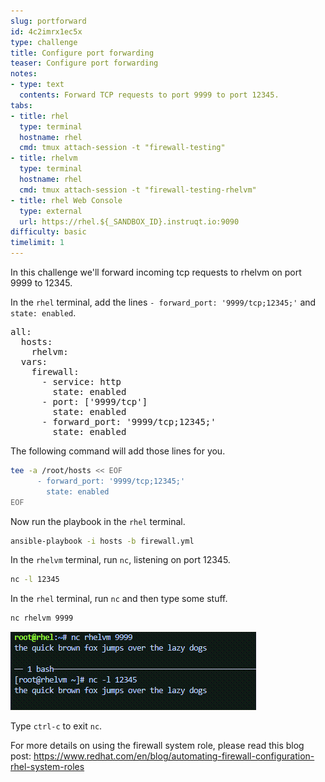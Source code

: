 ```yaml
---
slug: portforward
id: 4c2imrx1ec5x
type: challenge
title: Configure port forwarding
teaser: Configure port forwarding
notes:
- type: text
  contents: Forward TCP requests to port 9999 to port 12345.
tabs:
- title: rhel
  type: terminal
  hostname: rhel
  cmd: tmux attach-session -t "firewall-testing"
- title: rhelvm
  type: terminal
  hostname: rhel
  cmd: tmux attach-session -t "firewall-testing-rhelvm"
- title: rhel Web Console
  type: external
  url: https://rhel.${_SANDBOX_ID}.instruqt.io:9090
difficulty: basic
timelimit: 1
---
```


In this challenge we'll forward incoming tcp requests to rhelvm on port 9999 to 12345.

In the `rhel` terminal, add the lines `- forward_port: '9999/tcp;12345;'` and
        `state: enabled`.

<pre>
all:
  hosts:
    rhelvm:
  vars:
    firewall:
      - service: http
        state: enabled
      - port: ['9999/tcp']
        state: enabled
      - forward_port: '9999/tcp;12345;'
        state: enabled
</pre>

The following command will add those lines for you.

```bash
tee -a /root/hosts << EOF
      - forward_port: '9999/tcp;12345;'
        state: enabled
EOF
```

Now run the playbook in the `rhel` terminal.

```bash
ansible-playbook -i hosts -b firewall.yml
```

In the `rhelvm` terminal, run `nc`, listening on port 12345.

```bash
nc -l 12345
```

In the `rhel` terminal, run `nc` and then type some stuff.

```bash
nc rhelvm 9999
```

![ncport9999](../assets/portforward.png)

Type `ctrl-c` to exit `nc`.

For more details on using the firewall system role, please read this blog post: <https://www.redhat.com/en/blog/automating-firewall-configuration-rhel-system-roles>
